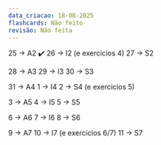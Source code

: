 ```yaml
---
data_criacao: 18-08-2025
flashcards: Não feito
revisão: Não feita
---
```

25 -> A2 ✔️
26 -> I2 (e exercicios 4) 
27 -> S2

28 -> A3
29 -> I3
30 -> S3

31 -> A4
1 -> I4
2 -> S4 (e exercicios 5)

3 -> A5
4 -> I5
5 -> S5

6 -> A6
7 -> I6
8 -> S6

9 -> A7
10 -> I7 (e exercicios 6/7)
11 -> S7